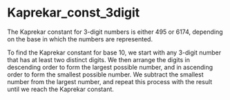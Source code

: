 # Kaprekar_const_3digit
The Kaprekar constant for 3-digit numbers is either 495 or 6174, depending on the base in which the numbers are represented.

To find the Kaprekar constant for base 10, we start with any 3-digit number that has at least two distinct digits. We then arrange the digits in descending order to form the largest possible number, and in ascending order to form the smallest possible number. We subtract the smallest number from the largest number, and repeat this process with the result until we reach the Kaprekar constant.
